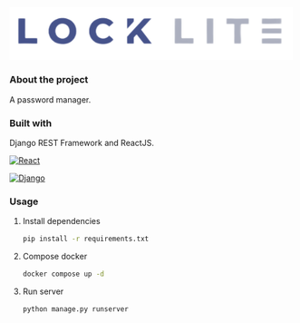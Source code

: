 <img src="LockLite/webui/static/img/locklite.png" alt="Locklite" style="width: 500px;">

### About the project

A password manager.

### Built with

Django REST Framework and ReactJS.

[![React][React.js]][React-url]

[![Django][Django.py]][Django-url]

### Usage

1. Install dependencies
    ```sh
    pip install -r requirements.txt
   ```
2. Compose docker
    ```sh
    docker compose up -d
   ```
3. Run server
    ```sh
    python manage.py runserver
    ```


<!-- MARKDOWN LINKS & IMAGES -->

[React.js]: https://img.shields.io/badge/React-20232A?style=for-the-badge&logo=react&logoColor=61DAFB
[React-url]: https://reactjs.org/

[Django.py]: https://img.shields.io/badge/Django-092E20?style=for-the-badge&logo=django&logoColor=white
[Django-url]: https://www.djangoproject.com/
